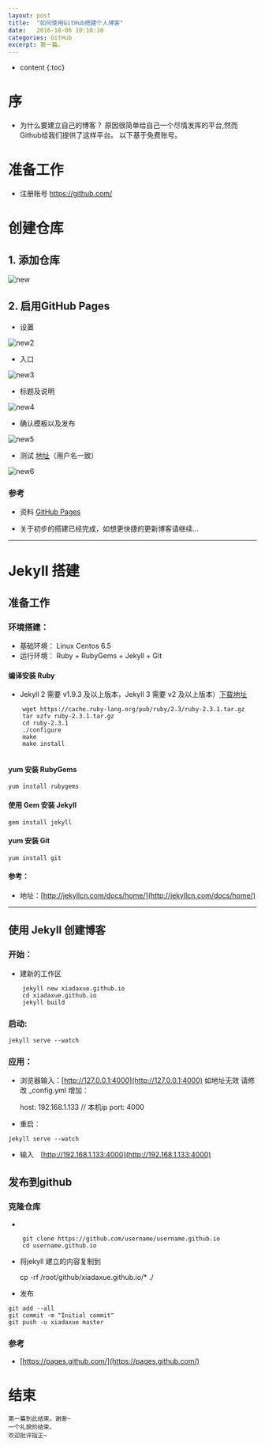 ```yaml
---
layout: post
title:  "如何使用GitHub搭建个人博客"
date:   2016-10-06 10:10:10
categories: GitHub
excerpt: 第一篇。
---
```


* content
{:toc}

# 序
- 为什么要建立自己的博客？
原因很简单给自己一个尽情发挥的平台,然而Github给我们提供了这样平台。
以下基于免费账号。

# 准备工作
- 注册账号 <https://github.com/>

# 创建仓库

## 1. 添加仓库

![new](/css/pics/one/new.png)
## 2. 启用GitHub Pages
-  设置

![new2](/css/pics/one/new2.png)

-  入口

![new3](/css/pics/one/new3.png)

- 标题及说明

![new4](/css/pics/one/new4.png)

-  确认模板以及发布

![new5](/css/pics/one/new5.png)

-  测试 [地址](https://xiadaxue.github.io)（用户名一致）

![new6](/css/pics/one/new6.png)

### 参考

- 资料 [GitHub Pages](https://pages.github.com/)

- 关于初步的搭建已经完成，如想更快捷的更新博客请继续...

----------

# Jekyll 搭建

## 准备工作
### 环境搭建：

- 基础环境： Linux Centos 6.5
- 运行环境： Ruby + RubyGems + Jekyll + Git

#### 编译安装 Ruby

- Jekyll 2 需要 v1.9.3 及以上版本，Jekyll 3 需要 v2 及以上版本）[下载地址](https://www.ruby-lang.org/en/downloads/)

```
	wget https://cache.ruby-lang.org/pub/ruby/2.3/ruby-2.3.1.tar.gz
	tar xzfv ruby-2.3.1.tar.gz
	cd ruby-2.3.1
	./configure
	make
	make install
	
```

#### yum 安装 RubyGems
	yum install rubygems

#### 使用 Gem 安装 Jekyll
	gem install jekyll

#### yum 安装 Git
	yum install git 

#### 参考：
- 地址：[http://jekyllcn.com/docs/home/](http://jekyllcn.com/docs/home/)

------

## 使用 Jekyll 创建博客

### 开始：

- 建新的工作区

```
	jekyll new xiadaxue.github.io
	cd xiadaxue.github.io
	jekyll build

```

### 启动:
	jekyll serve --watch

### 应用：

- 浏览器输入：[http://127.0.0.1:4000](http://127.0.0.1:4000)
 如地址无效 请修改 _config.yml 增加：

	host: 192.168.1.133 // 本机ip
	port: 4000

- 重启：

```
jekyll serve --watch

```

- 输入　[http://192.168.1.133:4000](http://192.168.1.133:4000)

## 发布到github

### 克隆仓库

-

```
	git clone https://github.com/username/username.github.io
	cd username.github.io
```

- 将jekyll 建立的内容复制到 

	cp -rf /root/github/xiadaxue.github.io/* ./

- 发布

```
git add --all
git commit -m "Initial commit"
git push -u xiadaxue master

```

### 参考 

- [https://pages.github.com/](https://pages.github.com/)


# 结束
	第一篇到此结束。谢谢~
	一个礼貌的结束。
	欢迎批评指正~
